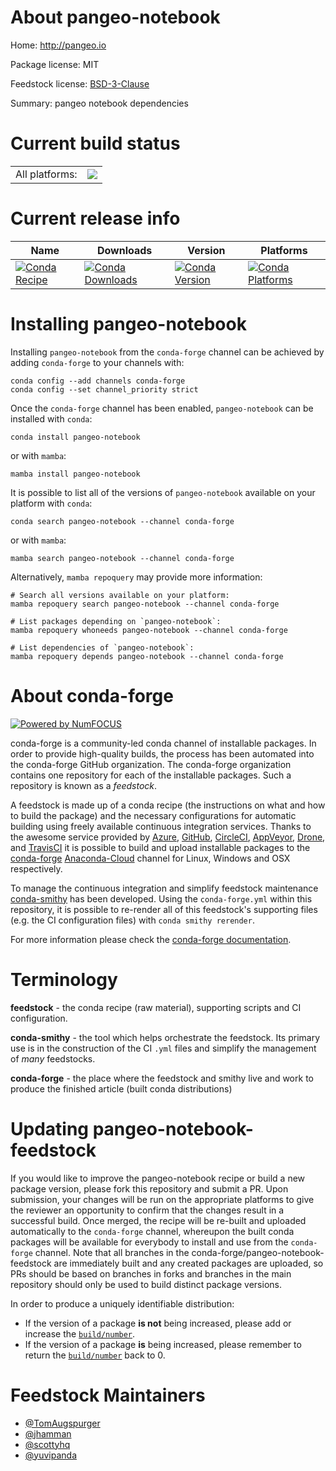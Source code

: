 About pangeo-notebook
=====================

Home: http://pangeo.io

Package license: MIT

Feedstock license: [BSD-3-Clause](https://github.com/conda-forge/pangeo-notebook-feedstock/blob/main/LICENSE.txt)

Summary: pangeo notebook dependencies

Current build status
====================


<table><tr><td>All platforms:</td>
    <td>
      <a href="https://dev.azure.com/conda-forge/feedstock-builds/_build/latest?definitionId=9188&branchName=main">
        <img src="https://dev.azure.com/conda-forge/feedstock-builds/_apis/build/status/pangeo-notebook-feedstock?branchName=main">
      </a>
    </td>
  </tr>
</table>

Current release info
====================

| Name | Downloads | Version | Platforms |
| --- | --- | --- | --- |
| [![Conda Recipe](https://img.shields.io/badge/recipe-pangeo--notebook-green.svg)](https://anaconda.org/conda-forge/pangeo-notebook) | [![Conda Downloads](https://img.shields.io/conda/dn/conda-forge/pangeo-notebook.svg)](https://anaconda.org/conda-forge/pangeo-notebook) | [![Conda Version](https://img.shields.io/conda/vn/conda-forge/pangeo-notebook.svg)](https://anaconda.org/conda-forge/pangeo-notebook) | [![Conda Platforms](https://img.shields.io/conda/pn/conda-forge/pangeo-notebook.svg)](https://anaconda.org/conda-forge/pangeo-notebook) |

Installing pangeo-notebook
==========================

Installing `pangeo-notebook` from the `conda-forge` channel can be achieved by adding `conda-forge` to your channels with:

```
conda config --add channels conda-forge
conda config --set channel_priority strict
```

Once the `conda-forge` channel has been enabled, `pangeo-notebook` can be installed with `conda`:

```
conda install pangeo-notebook
```

or with `mamba`:

```
mamba install pangeo-notebook
```

It is possible to list all of the versions of `pangeo-notebook` available on your platform with `conda`:

```
conda search pangeo-notebook --channel conda-forge
```

or with `mamba`:

```
mamba search pangeo-notebook --channel conda-forge
```

Alternatively, `mamba repoquery` may provide more information:

```
# Search all versions available on your platform:
mamba repoquery search pangeo-notebook --channel conda-forge

# List packages depending on `pangeo-notebook`:
mamba repoquery whoneeds pangeo-notebook --channel conda-forge

# List dependencies of `pangeo-notebook`:
mamba repoquery depends pangeo-notebook --channel conda-forge
```


About conda-forge
=================

[![Powered by
NumFOCUS](https://img.shields.io/badge/powered%20by-NumFOCUS-orange.svg?style=flat&colorA=E1523D&colorB=007D8A)](https://numfocus.org)

conda-forge is a community-led conda channel of installable packages.
In order to provide high-quality builds, the process has been automated into the
conda-forge GitHub organization. The conda-forge organization contains one repository
for each of the installable packages. Such a repository is known as a *feedstock*.

A feedstock is made up of a conda recipe (the instructions on what and how to build
the package) and the necessary configurations for automatic building using freely
available continuous integration services. Thanks to the awesome service provided by
[Azure](https://azure.microsoft.com/en-us/services/devops/), [GitHub](https://github.com/),
[CircleCI](https://circleci.com/), [AppVeyor](https://www.appveyor.com/),
[Drone](https://cloud.drone.io/welcome), and [TravisCI](https://travis-ci.com/)
it is possible to build and upload installable packages to the
[conda-forge](https://anaconda.org/conda-forge) [Anaconda-Cloud](https://anaconda.org/)
channel for Linux, Windows and OSX respectively.

To manage the continuous integration and simplify feedstock maintenance
[conda-smithy](https://github.com/conda-forge/conda-smithy) has been developed.
Using the ``conda-forge.yml`` within this repository, it is possible to re-render all of
this feedstock's supporting files (e.g. the CI configuration files) with ``conda smithy rerender``.

For more information please check the [conda-forge documentation](https://conda-forge.org/docs/).

Terminology
===========

**feedstock** - the conda recipe (raw material), supporting scripts and CI configuration.

**conda-smithy** - the tool which helps orchestrate the feedstock.
                   Its primary use is in the construction of the CI ``.yml`` files
                   and simplify the management of *many* feedstocks.

**conda-forge** - the place where the feedstock and smithy live and work to
                  produce the finished article (built conda distributions)


Updating pangeo-notebook-feedstock
==================================

If you would like to improve the pangeo-notebook recipe or build a new
package version, please fork this repository and submit a PR. Upon submission,
your changes will be run on the appropriate platforms to give the reviewer an
opportunity to confirm that the changes result in a successful build. Once
merged, the recipe will be re-built and uploaded automatically to the
`conda-forge` channel, whereupon the built conda packages will be available for
everybody to install and use from the `conda-forge` channel.
Note that all branches in the conda-forge/pangeo-notebook-feedstock are
immediately built and any created packages are uploaded, so PRs should be based
on branches in forks and branches in the main repository should only be used to
build distinct package versions.

In order to produce a uniquely identifiable distribution:
 * If the version of a package **is not** being increased, please add or increase
   the [``build/number``](https://docs.conda.io/projects/conda-build/en/latest/resources/define-metadata.html#build-number-and-string).
 * If the version of a package **is** being increased, please remember to return
   the [``build/number``](https://docs.conda.io/projects/conda-build/en/latest/resources/define-metadata.html#build-number-and-string)
   back to 0.

Feedstock Maintainers
=====================

* [@TomAugspurger](https://github.com/TomAugspurger/)
* [@jhamman](https://github.com/jhamman/)
* [@scottyhq](https://github.com/scottyhq/)
* [@yuvipanda](https://github.com/yuvipanda/)

